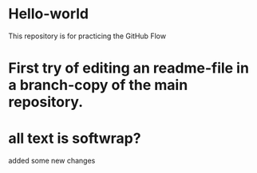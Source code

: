 # Hello-world
This repository is for practicing the GitHub Flow
# First try of editing an readme-file in a branch-copy of the main repository.
# all text is softwrap?
added some new changes